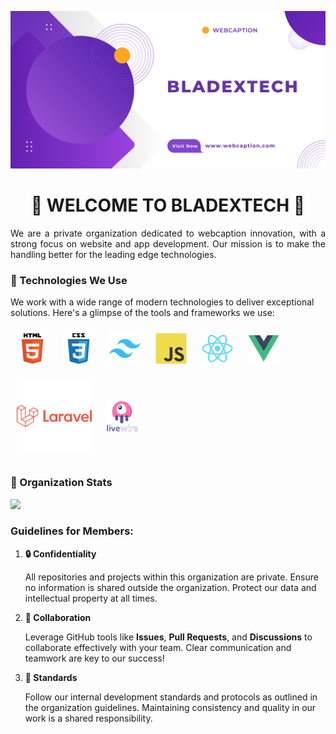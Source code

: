 ![BLADEXTECH](https://github.com/BLADEXTECH-R/.github/blob/main/BLADEXTECH.png?raw=true "BLADEXTECH")

<h1 style="text-align:center;">🎉 WELCOME TO BLADEXTECH 🎉</h1>

<p style="text-align:justify;">We are a private organization dedicated to webcaption innovation, with a strong focus on website and app development. Our mission is to make the handling better for the leading edge technologies.</p>

### 🚀 Technologies We Use

We work with a wide range of modern technologies to deliver exceptional solutions. Here's a glimpse of the tools and frameworks we use:

<div>
    <span style="display:inline-block; margin:10px; vertical-align: middle;">
        <img src="https://raw.githubusercontent.com/devicons/devicon/6910f0503efdd315c8f9b858234310c06e04d9c0/icons/html5/html5-original-wordmark.svg" height="50"/>
    </span>
    <span style="display:inline-block; margin:10px; vertical-align: middle;">
        <img src="https://raw.githubusercontent.com/devicons/devicon/6910f0503efdd315c8f9b858234310c06e04d9c0/icons/css3/css3-original-wordmark.svg" height="50"/>
    </span>
    <span style="display:inline-block; margin:10px; vertical-align: middle;">
        <img src="https://raw.githubusercontent.com/devicons/devicon/6910f0503efdd315c8f9b858234310c06e04d9c0/icons/tailwindcss/tailwindcss-original.svg" height="50"/>
    </span>
    <span style="display:inline-block; margin:10px; vertical-align: middle;">
        <img src="https://raw.githubusercontent.com/devicons/devicon/6910f0503efdd315c8f9b858234310c06e04d9c0/icons/javascript/javascript-original.svg" height="50"/>
    </span>
    <span style="display:inline-block; margin:10px; vertical-align: middle;">
        <img src="https://raw.githubusercontent.com/devicons/devicon/6910f0503efdd315c8f9b858234310c06e04d9c0/icons/react/react-original.svg" height="50"/>
    </span>
    <span style="display:inline-block; margin:10px; vertical-align: middle;">
        <img src="https://raw.githubusercontent.com/devicons/devicon/6910f0503efdd315c8f9b858234310c06e04d9c0/icons/vuejs/vuejs-original.svg" height="50"/>
    </span>
    <span style="display:inline-block; margin:10px; vertical-align: middle;">
        <img src="https://raw.githubusercontent.com/devicons/devicon/6910f0503efdd315c8f9b858234310c06e04d9c0/icons/laravel/laravel-original-wordmark.svg" height="120"/>
    </span>
    <span style="display:inline-block; margin:10px; vertical-align: middle;">
        <img src="https://raw.githubusercontent.com/devicons/devicon/6910f0503efdd315c8f9b858234310c06e04d9c0/icons/livewire/livewire-original-wordmark.svg" height="50"/>
    </span>
</div>

### 🏢 Organization Stats

![](https://komarev.com/ghpvc/?username=BLADEXTECH-R)

### Guidelines for Members:

1. **🔒 Confidentiality**

   All repositories and projects within this organization are private. Ensure no information is shared outside the organization. Protect our data and intellectual property at all times.

2. **🤝 Collaboration**

   Leverage GitHub tools like **Issues**, **Pull Requests**, and **Discussions** to collaborate effectively with your team. Clear communication and teamwork are key to our success!

3. **📏 Standards**

   Follow our internal development standards and protocols as outlined in the organization guidelines. Maintaining consistency and quality in our work is a shared responsibility.
